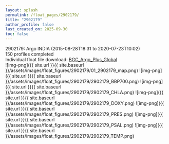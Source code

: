 ```yaml
---
layout: splash
permalink: /float_pages/2902179/
title: "2902179"
author_profile: false
last_created_on: 2025-09-30
toc: false
---
```

 
2902179: Argo INDIA (2015-08-28T18:31 to 2020-07-23T10:02)\
150 profiles completed\
Individual float file download: [BGC_Argo_Plus_Global](https://ftp.soest.hawaii.edu/bgc_argo_plus/Individual_Floats/outliers_removed/2902179_Sprof_processed.nc)\
![img-png]({{ site.url }}{{ site.baseurl }}/assets/images/float_figures/2902179/01_2902179_map.png)
![img-png]({{ site.url }}{{ site.baseurl }}/assets/images/float_figures/2902179/2902179_BBP700.png)
![img-png]({{ site.url }}{{ site.baseurl }}/assets/images/float_figures/2902179/2902179_CHLA.png)
![img-png]({{ site.url }}{{ site.baseurl }}/assets/images/float_figures/2902179/2902179_DOXY.png)
![img-png]({{ site.url }}{{ site.baseurl }}/assets/images/float_figures/2902179/2902179_PRES.png)
![img-png]({{ site.url }}{{ site.baseurl }}/assets/images/float_figures/2902179/2902179_PSAL.png)
![img-png]({{ site.url }}{{ site.baseurl }}/assets/images/float_figures/2902179/2902179_TEMP.png)
